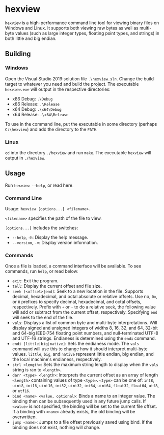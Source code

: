 # hexview

`hexview` is a high-performance command line tool for viewing binary files on Windows and Linux. It supports both viewing raw bytes as well as multi-byte values (such as large integer types, floating point types, and strings) in both little and big endian.

## Building

### Windows

Open the Visual Studio 2019 solution file `.\hexview.sln`. Change the build target to whatever you need and build the project. The executable `hexview.exe` will output in the respective directories:

- x86 Debug: `.\Debug`
- x86 Release: `.\Release`
- x64 Debug: `.\x64\Debug`
- x64 Release: `.\x64\Release`

To use in the command line, put the executable in some directory (perhaps `C:\hexview`) and add the directory to the `PATH`.

### Linux

`cd` into the directory `./hexview` and run `make`. The executable `hexview` will output in `./hexview`.

## Usage

Run `hexview --help`, or read here.

### Command Line

Usage: `hexview [options...] <filename>`.

`<filename>` specifies the path of the file to view.

`[options...]` includes the switches:

- `--help`, `-h`: Display the help message.
- `--version`, `-v`: Display version information.

### Commands

Once a file is loaded, a command interface will be avaliable. To see commands, run `help`, or read below:

- `exit`: Exit the program.
- `tell`: Display the current offset and file size.
- `seek [<offset>|end]`: Seek to a new location in the file. Supports decimal, hexadecimal, and octal absolute or relative offsets. Use no, `0x`, or `0` prefixes to specify decimal, hexadecimal, and octal offsets, respectively. Prefix with `+` or `-` to do a relative seek, the following value will add or subtract from the current offset, respectively. Specifying `end` will seek to the end of the file.
- `vals`: Displays a list of common byte and multi-byte interpretations. Will display signed and unsigned integers of widths 8, 16, 32, and 64, 32-bit and 64-big IEEE-754 floating point numbers, and null-terminated UTF-8 and UTF-16 strings. Endianess is determined using the `endi` command.
- `endi [little|big|native]`: Sets the endianess mode. The `vals` command will use this to change how it should interpret multi-byte values. `little`, `big`, and `native` represent little endian, big endian, and the local machine's endianess, respectively.
- `strl <length>`: Sets the maximum string length to display when the `vals` string is ran to `<length>`.
- `darr <type> <length>`: Interprets the current offset as an array of length `<length>` containing values of type `<type>`. `<type>` can be one of: `int8`, `uint8`, `int16`, `uint16`, `int32`, `uint32`, `int64`, `uint64`, `float32`, `float64`, `utf8`, or `utf16`.
- `bind <name> <value, optional>`: Binds a name to an integer value. The binding then can be subsequently used in any future jump calls. If `<value>` is not specified, the binding will be set to the current file offset. If a binding with `<name>` already exists, the old binding will be overwritten.
- `jump <name>`: Jumps to a file offset previously saved using bind. If the binding does not exist, nothing will change.